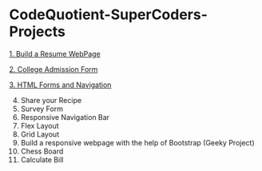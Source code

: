 # CodeQuotient-SuperCoders-Projects
[1. Build a Resume WebPage](https://resume1-hnip75jpkgaue4so.web.codequotient.com)

[2. College Admission Form](https://collegeadmissionform-hnip7c5okgd181id.web.codequotient.com)

[3. HTML Forms and Navigation](https://formsnnavigation-hnip7igkkgh98jpf.web.codequotient.com)

4. Share your Recipe
5. Survey Form
6. Responsive Navigation Bar
7. Flex Layout
8. Grid Layout
9. Build a responsive webpage with the help of Bootstrap (Geeky Project)
10. Chess Board
11. Calculate Bill
